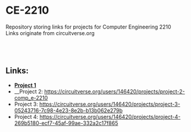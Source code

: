 # CE-2210
Repository storing links for projects for Computer Engineering 2210\
Links originate from circuitverse.org
<br/><br/>
<br/><br/>

## Links:
- __[Project 1](https://circuitverse.org/users/146420/projects/project-1-adam-camerer)__
- __Project 2: https://circuitverse.org/users/146420/projects/project-2-comp_e-2210
- Project 3: https://circuitverse.org/users/146420/projects/project-3-05243716-7c98-4e23-8e2b-b13b062e279b
- Project 4: https://circuitverse.org/users/146420/projects/project-4-269b5180-ecf7-45af-99ae-332a2c17f865

